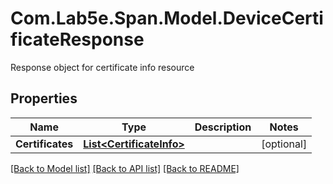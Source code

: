 # Com.Lab5e.Span.Model.DeviceCertificateResponse
Response object for certificate info resource

## Properties

Name | Type | Description | Notes
------------ | ------------- | ------------- | -------------
**Certificates** | [**List&lt;CertificateInfo&gt;**](CertificateInfo.md) |  | [optional] 

[[Back to Model list]](../README.md#documentation-for-models) [[Back to API list]](../README.md#documentation-for-api-endpoints) [[Back to README]](../README.md)

